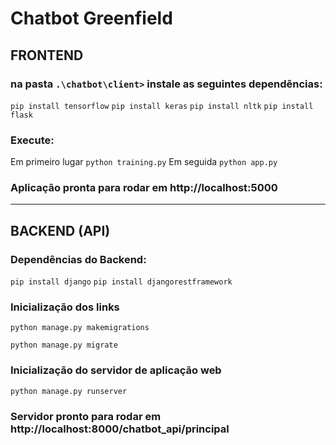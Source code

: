 # Chatbot Greenfield

## FRONTEND

### na pasta `.\chatbot\client>` instale as seguintes dependências:
`pip install tensorflow` 
`pip install keras` 
`pip install nltk`
`pip install flask`

### Execute:
Em primeiro lugar `python training.py`
Em seguida `python app.py`

### Aplicação pronta para rodar em http://localhost:5000
----------------------------------------------------------------

## BACKEND (API)

### Dependências do Backend:
`pip install django`
`pip install djangorestframework`

### Inicialização dos links

`python manage.py makemigrations`

`python manage.py migrate`

### Inicialização do servidor de aplicação web

`python manage.py runserver`

### Servidor pronto para rodar em http://localhost:8000/chatbot_api/principal


